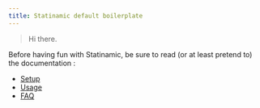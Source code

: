 ```yaml
---
title: Statinamic default boilerplate
---
```


> Hi there.

Before having fun with Statinamic, be sure to read (or at least pretend to)
the documentation :

* [Setup](http://moox.io/statinamic/docs/setup/)
* [Usage](http://moox.io/statinamic/docs/usage/)
* [FAQ](http://moox.io/statinamic/docs/faq/)
